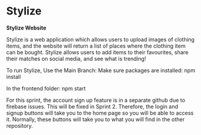 # Stylize  

**Stylize Website**

Stylize is a web application which allows users to upload images of clothing items, and the website will return a list of places where the clothing item can be bought. Stylize allows users to add items to their favourites, share their matches on social media, and see what is trending!

To run Stylize, Use the Main Branch:
Make sure packages are installed:  npm install

In the frontend folder: npm start

For this sprint, the account sign up feature is in a separate github due to firebase issues. This will be fixed in Sprint 2.
Therefore, the login and signup buttons will take you to the home page so you will be able to access it. Normally, these buttons will take you to what you will find in the other repository.
